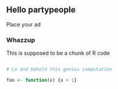 ## Hello partypeople

Place your ad

### Whazzup

This is supposed to be a chunk of R code

```r

# Lo and behold this genius computation

foo <- function(x) {x + 1}

```
